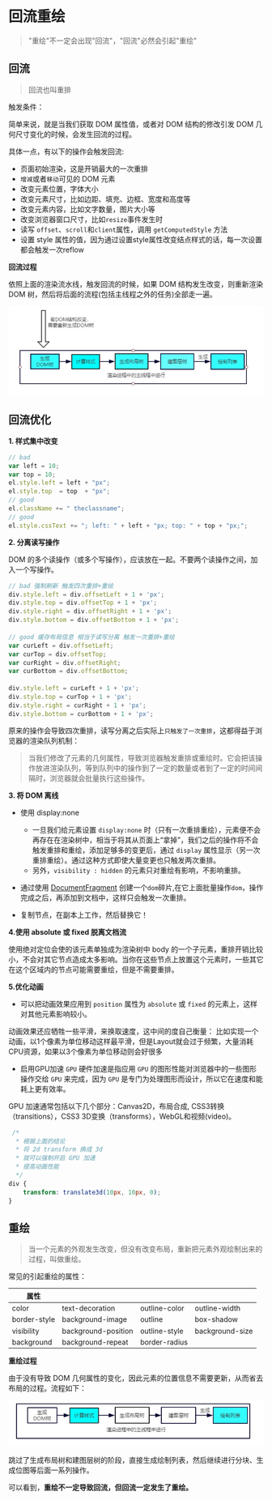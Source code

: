 # 回流重绘

> "重绘"不一定会出现"回流"，"回流"必然会引起"重绘"

## 回流

> 回流也叫重排

触发条件：

简单来说，就是当我们获取 DOM 属性值，或者对 DOM 结构的修改引发 DOM 几何尺寸变化的时候，会发生回流的过程。

具体一点，有以下的操作会触发回流:

- 页面初始渲染，这是开销最大的一次重排
- `增减`或者`移动`可见的 DOM 元素
- 改变元素位置，字体大小
- 改变元素尺寸，比如边距、填充、边框、宽度和高度等
- 改变元素内容，比如文字数量，图片大小等
- 改变浏览器窗口尺寸，比如`resize`事件发生时
- 读写 `offset`、`scroll`和`client`属性，调用 `getComputedStyle` 方法
- 设置 style 属性的值，因为通过设置style属性改变结点样式的话，每一次设置都会触发一次reflow

**回流过程**

依照上面的渲染流水线，触发回流的时候，如果 DOM 结构发生改变，则重新渲染 DOM 树，然后将后面的流程(包括主线程之外的任务)全部走一遍。

![](../img/2.jpg)

## 回流优化

**1. 样式集中改变**

```js
// bad
var left = 10;
var top = 10;
el.style.left = left + "px";
el.style.top  = top  + "px";
// good 
el.className += " theclassname";
// good
el.style.cssText += "; left: " + left + "px; top: " + top + "px;";
```

**2. 分离读写操作**

DOM 的多个读操作（或多个写操作），应该放在一起。不要两个读操作之间，加入一个写操作。

```js
// bad 强制刷新 触发四次重排+重绘
div.style.left = div.offsetLeft + 1 + 'px';
div.style.top = div.offsetTop + 1 + 'px';
div.style.right = div.offsetRight + 1 + 'px';
div.style.bottom = div.offsetBottom + 1 + 'px';

// good 缓存布局信息 相当于读写分离 触发一次重排+重绘
var curLeft = div.offsetLeft;
var curTop = div.offsetTop;
var curRight = div.offsetRight;
var curBottom = div.offsetBottom;

div.style.left = curLeft + 1 + 'px';
div.style.top = curTop + 1 + 'px';
div.style.right = curRight + 1 + 'px';
div.style.bottom = curBottom + 1 + 'px';
```

原来的操作会导致四次重排，读写分离之后实际上`只触发了一次重排`，这都得益于浏览器的渲染队列机制：

> 当我们修改了元素的几何属性，导致浏览器触发重排或重绘时。它会把该操作放进渲染队列，等到队列中的操作到了一定的数量或者到了一定的时间间隔时，浏览器就会批量执行这些操作。


**3. 将 DOM 离线**

- 使用 display:none

    - 一旦我们给元素设置 `display:none` 时（只有一次重排重绘），元素便不会再存在在渲染树中，相当于将其从页面上“拿掉”，我们之后的操作将不会触发重排和重绘，添加足够多的变更后，通过 `display` 属性显示（另一次重排重绘）。通过这种方式即使大量变更也只触发两次重排。
    - 另外，`visibility : hidden` 的元素只对重绘有影响，不影响重排。

- 通过使用 [DocumentFragment](https://developer.mozilla.org/zh-CN/docs/Web/API/DocumentFragment) 创建一个`dom`碎片,在它上面批量操作`dom`，操作完成之后，再添加到文档中，这样只会触发一次重排。

- 复制节点，在副本上工作，然后替换它！


**4.使用 absolute 或 fixed 脱离文档流**

使用绝对定位会使的该元素单独成为渲染树中 body 的一个子元素，重排开销比较小，不会对其它节点造成太多影响。当你在这些节点上放置这个元素时，一些其它在这个区域内的节点可能需要重绘，但是不需要重排。

**5.优化动画**

- 可以把动画效果应用到 `position` 属性为 `absolute` 或 `fixed` 的元素上，这样对其他元素影响较小。

动画效果还应牺牲一些平滑，来换取速度，这中间的度自己衡量： 比如实现一个动画，以1个像素为单位移动这样最平滑，但是Layout就会过于频繁，大量消耗CPU资源，如果以3个像素为单位移动则会好很多

- 启用GPU加速 `GPU` 硬件加速是指应用 `GPU` 的图形性能对浏览器中的一些图形操作交给 `GPU` 来完成，因为 `GPU` 是专门为处理图形而设计，所以它在速度和能耗上更有效率。

GPU 加速通常包括以下几个部分：Canvas2D，布局合成, CSS3转换（transitions），CSS3 3D变换（transforms），WebGL和视频(video)。

```css
 /*
  * 根据上面的结论
  * 将 2d transform 换成 3d
  * 就可以强制开启 GPU 加速
  * 提高动画性能
  */
div {
    transform: translate3d(10px, 10px, 0);
}
```

## 重绘

> 当一个元素的外观发生改变，但没有改变布局，重新把元素外观绘制出来的过程，叫做重绘。

常见的引起重绘的属性：


| 属性 |  |  |  |
| ------------- | --------- | --------- | --------- |
color | text-decoration | outline-color | outline-width |
border-style | background-image | outline | box-shadow | 
visibility | background-position | outline-style | background-size |
background | background-repeat | border-radius |

**重绘过程**

由于没有导致 DOM 几何属性的变化，因此元素的位置信息不需要更新，从而省去布局的过程。流程如下：

![](../img/3.jpg)

跳过了生成布局树和建图层树的阶段，直接生成绘制列表，然后继续进行分块、生成位图等后面一系列操作。

可以看到，**重绘不一定导致回流，但回流一定发生了重绘。**

